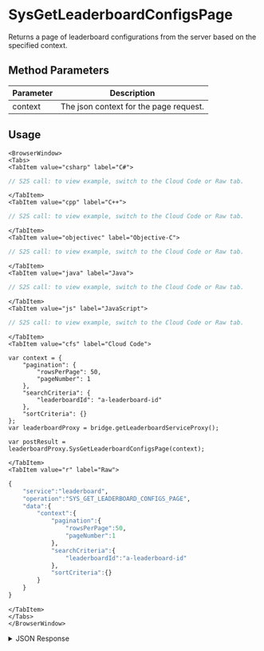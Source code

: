 # SysGetLeaderboardConfigsPage
Returns a page of leaderboard configurations from the server based on the specified context.

<PartialServop service_name="leaderboard" operation_name="SYS_GET_LEADERBOARD_CONFIGS_PAGE" />

## Method Parameters
Parameter | Description
--------- | -----------
context | The json context for the page request.

## Usage

```mdx-code-block
<BrowserWindow>
<Tabs>
<TabItem value="csharp" label="C#">
```

```csharp
// S2S call: to view example, switch to the Cloud Code or Raw tab.
```

```mdx-code-block
</TabItem>
<TabItem value="cpp" label="C++">
```

```cpp
// S2S call: to view example, switch to the Cloud Code or Raw tab.
```

```mdx-code-block
</TabItem>
<TabItem value="objectivec" label="Objective-C">
```

```objectivec
// S2S call: to view example, switch to the Cloud Code or Raw tab.
```

```mdx-code-block
</TabItem>
<TabItem value="java" label="Java">
```

```java
// S2S call: to view example, switch to the Cloud Code or Raw tab.
```

```mdx-code-block
</TabItem>
<TabItem value="js" label="JavaScript">
```

```javascript
// S2S call: to view example, switch to the Cloud Code or Raw tab.
```

```mdx-code-block
</TabItem>
<TabItem value="cfs" label="Cloud Code">
```

```cfscript
var context = {
    "pagination": {
        "rowsPerPage": 50,
        "pageNumber": 1
    },
    "searchCriteria": {
        "leaderboardId": "a-leaderboard-id"
    },
    "sortCriteria": {}
};
var leaderboardProxy = bridge.getLeaderboardServiceProxy();

var postResult = leaderboardProxy.SysGetLeaderboardConfigsPage(context);
```

```mdx-code-block
</TabItem>
<TabItem value="r" label="Raw">
```

```r
{
    "service":"leaderboard",
    "operation":"SYS_GET_LEADERBOARD_CONFIGS_PAGE",
    "data":{
        "context":{
            "pagination":{
                "rowsPerPage":50,
                "pageNumber":1
            },
            "searchCriteria":{
                "leaderboardId":"a-leaderboard-id"
            },
            "sortCriteria":{}
        }
    }
}
```

```mdx-code-block
</TabItem>
</Tabs>
</BrowserWindow>
```
<details>
<summary>JSON Response</summary>

```json
{
  "data": {
    "context": "eyJzZWFyY2hDcml0ZXJpYSI6eyJnYW1lSWQiOiIyMzc4MiJ9LCJzb3J0Q3JpdGVyaWEiOnt9LCJwYWdpbmF0aW9uIjp7InJvd3NQZXJQYWdlIjo1MCwicGFnZU51bWJlciI6MSwiZG9Db3VudCI6dHJ1ZSwic2tpcFJlY291bnQiOnRydWV9LCJvcHRpb25zIjpudWxsLCJyZXN1bHRDb3VudCI6MjF9",
    "results": {
      "count": 5,
      "page": 1,
      "items": [
        {
          "entryType": "PLAYER",
          "tTemplateOnly": false,
          "numDaysToRotate": 0,
          "data": {},
          "currentVersionId": 1,
          "rotationType": "ADHOC",
          "leaderboardType": "HIGH_VALUE",
          "leaderboardId": "l3",
          "tEnabled": true
        },
        {
          "entryType": "PLAYER",
          "tTemplateOnly": true,
          "numDaysToRotate": 0,
          "data": {},
          "resetAt": 1707774960000,
          "currentVersionId": 1310,
          "rotationType": "DAILY",
          "leaderboardType": "HIGH_VALUE",
          "leaderboardId": "l6",
          "tEnabled": true
        },
        {
          "entryType": "PLAYER",
          "tTemplateOnly": false,
          "numDaysToRotate": 0,
          "data": {},
          "resetAt": 1700772300000,
          "currentVersionId": 87,
          "rotationType": "WEEKLY",
          "leaderboardType": "HIGH_VALUE",
          "leaderboardId": "weekly",
          "tEnabled": false
        },
        {
          "entryType": "PLAYER",
          "tTemplateOnly": false,
          "numDaysToRotate": 0,
          "data": {},
          "resetAt": 1700600820000,
          "currentVersionId": 342,
          "rotationType": "DAILY",
          "leaderboardType": "ARCADE_HIGH",
          "leaderboardId": "arcadelb1",
          "tEnabled": false
        },
        {
          "entryType": "GROUP",
          "tTemplateOnly": false,
          "numDaysToRotate": 0,
          "data": {},
          "resetAt": 1700666400000,
          "currentVersionId": 120,
          "rotationType": "DAILY",
          "leaderboardType": "HIGH_VALUE",
          "leaderboardId": "lbg",
          "tEnabled": false
        }
      ],
      "moreAfter": false,
      "moreBefore": false
    }
  },
  "status": 200
}
```

</details>

